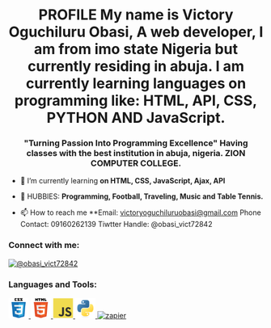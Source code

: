 <h1 align="center">PROFILE My name is Victory Oguchiluru Obasi, A web developer, I am from imo state Nigeria but currently residing in abuja. I am currently learning languages on programming like: HTML, API, CSS, PYTHON AND JavaScript.</h1>
<h3 align="center">"Turning Passion Into Programming Excellence" Having classes with the best institution in abuja, nigeria. ZION COMPUTER COLLEGE.</h3>

- 🌱 I’m currently learning **on HTML, CSS, JavaScript, Ajax, API**

- 💬 HUBBIES: **Programming, Football, Traveling, Music and Table Tennis.**

- 📫 How to reach me **Email: victoryoguchiluruobasi@gmail.com Phone Contact: 09160262139 Tiwtter Handle: @obasi_vict72842

<h3 align="left">Connect with me:</h3>
<p align="left">
<a href="https://twitter.com/@obasi_vict72842" target="blank"><img align="center" src="https://raw.githubusercontent.com/rahuldkjain/github-profile-readme-generator/master/src/images/icons/Social/twitter.svg" alt="@obasi_vict72842" height="30" width="40" /></a>
</p>

<h3 align="left">Languages and Tools:</h3>
<p align="left"> <a href="https://www.w3schools.com/css/" target="_blank" rel="noreferrer"> <img src="https://raw.githubusercontent.com/devicons/devicon/master/icons/css3/css3-original-wordmark.svg" alt="css3" width="40" height="40"/> </a> <a href="https://www.w3.org/html/" target="_blank" rel="noreferrer"> <img src="https://raw.githubusercontent.com/devicons/devicon/master/icons/html5/html5-original-wordmark.svg" alt="html5" width="40" height="40"/> </a> <a href="https://developer.mozilla.org/en-US/docs/Web/JavaScript" target="_blank" rel="noreferrer"> <img src="https://raw.githubusercontent.com/devicons/devicon/master/icons/javascript/javascript-original.svg" alt="javascript" width="40" height="40"/> </a> <a href="https://www.python.org" target="_blank" rel="noreferrer"> <img src="https://raw.githubusercontent.com/devicons/devicon/master/icons/python/python-original.svg" alt="python" width="40" height="40"/> </a> <a href="https://zapier.com" target="_blank" rel="noreferrer"> <img src="https://www.vectorlogo.zone/logos/zapier/zapier-icon.svg" alt="zapier" width="40" height="40"/> </a> </p>
